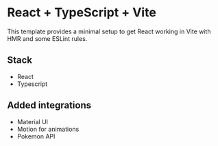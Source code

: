 # React + TypeScript + Vite

This template provides a minimal setup to get React working in Vite with HMR and some ESLint rules.

## Stack
- React
- Typescript

## Added integrations

- Material UI
- Motion for animations
- Pokemon API
